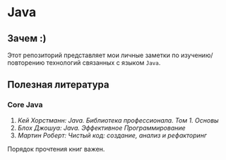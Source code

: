 # Java

## Зачем :)

Этот репозиторий представляет мои личные заметки по изучению/повторению технологий связанных с языком `Java`.

## Полезная литература

### Core Java

1. *Кей Хорстманн: Java. Библиотека профессионала. Том 1. Основы*
2. *Блох Джошуа: Java. Эффективное Программирование*
3. *Мартин Роберт: Чистый код: создание, анализ и рефакторинг*

Порядок прочтения книг важен.
